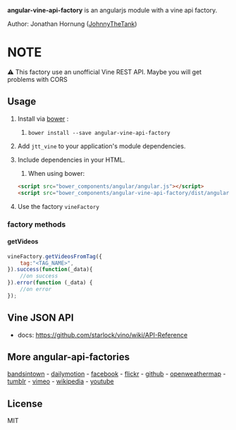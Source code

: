 **angular-vine-api-factory** is an angularjs module with a vine api factory.

Author: Jonathan Hornung ([JohnnyTheTank](https://github.com/JohnnyTheTank))

# NOTE
:warning: This factory use an unofficial Vine REST API. Maybe you will get problems with CORS

## Usage

1. Install via [bower](http://bower.io/) :
    1. `bower install --save angular-vine-api-factory`
2. Add `jtt_vine` to your application's module dependencies.
3. Include dependencies in your HTML.
    1. When using bower:

    ```html
    <script src="bower_components/angular/angular.js"></script>
    <script src="bower_components/angular-vine-api-factory/dist/angular-vine-api-factory.js"></script>
    ```

4. Use the factory `vineFactory`

### factory methods

#### getVideos

```js
vineFactory.getVideosFromTag({
    tag:"<TAG_NAME>",
}).success(function(_data){
    //on success
}).error(function (_data) {
    //on error
});
```

## Vine JSON API
* docs: https://github.com/starlock/vino/wiki/API-Reference

## More angular-api-factories
[bandsintown](https://github.com/JohnnyTheTank/angular-bandsintown-api-factory) - [dailymotion](https://github.com/JohnnyTheTank/angular-dailymotion-api-factory) - [facebook](https://github.com/JohnnyTheTank/angular-facebook-api-factory) - [flickr](https://github.com/JohnnyTheTank/angular-flickr-api-factory) - [github](https://github.com/JohnnyTheTank/angular-github-api-factory) - [openweathermap](https://github.com/JohnnyTheTank/angular-openweathermap-api-factory) - [tumblr](https://github.com/JohnnyTheTank/angular-tumblr-api-factory) - [vimeo](https://github.com/JohnnyTheTank/angular-vimeo-api-factory) - [wikipedia](https://github.com/JohnnyTheTank/angular-wikipedia-api-factory) - [youtube](https://github.com/JohnnyTheTank/angular-youtube-api-factory)

## License

MIT